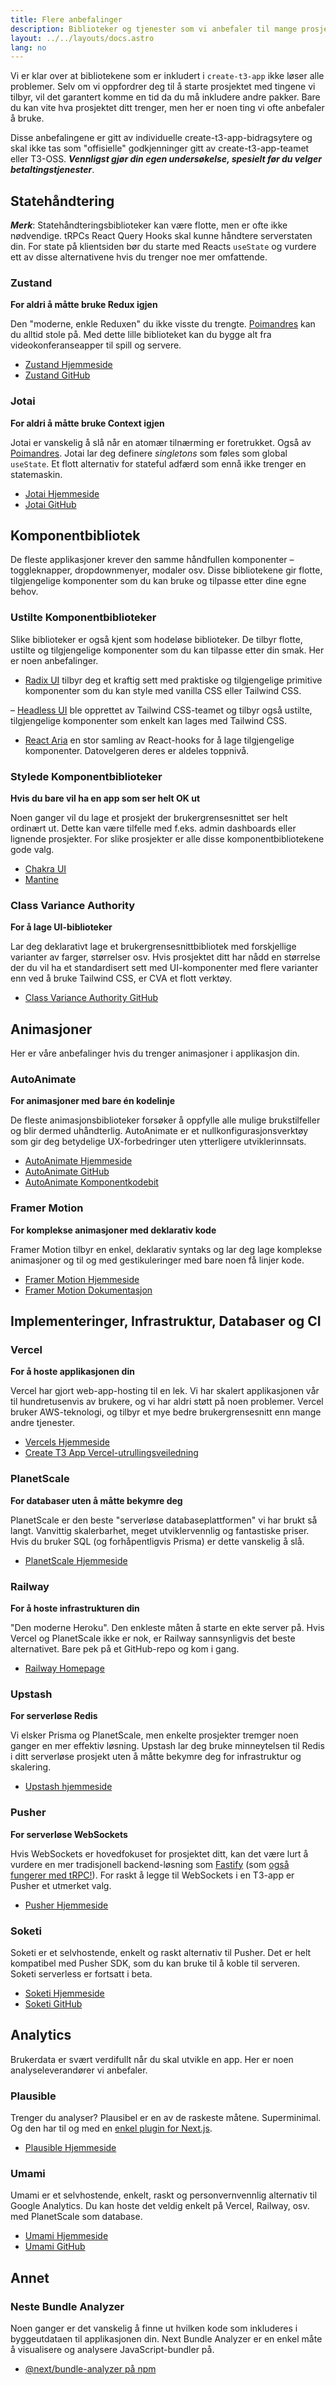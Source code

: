 ```yaml
---
title: Flere anbefalinger
description: Biblioteker og tjenester som vi anbefaler til mange prosjekter
layout: ../../layouts/docs.astro
lang: no
---
```


Vi er klar over at bibliotekene som er inkludert i `create-t3-app` ikke løser alle problemer.
Selv om vi oppfordrer deg til å starte prosjektet med tingene vi tilbyr, vil det garantert komme en tid da du må inkludere andre pakker. Bare du kan vite hva prosjektet ditt trenger, men her er noen ting vi ofte anbefaler å bruke.

Disse anbefalingene er gitt av individuelle create-t3-app-bidragsytere og skal ikke tas som "offisielle" godkjenninger gitt av create-t3-app-teamet eller T3-OSS. _**Vennligst gjør din egen undersøkelse, spesielt før du velger betaltingstjenester**_.

## Statehåndtering

_**Merk**_: Statehåndteringsbiblioteker kan være flotte, men er ofte ikke nødvendige. tRPCs React Query Hooks skal kunne håndtere serverstaten din. For state på klientsiden bør du starte med Reacts `useState` og vurdere ett av disse alternativene hvis du trenger noe mer omfattende.

### Zustand

**For aldri å måtte bruke Redux igjen**

Den "moderne, enkle Reduxen" du ikke visste du trengte. [Poimandres](https://github.com/pmndrs) kan du alltid stole på. Med dette lille biblioteket kan du bygge alt fra videokonferanseapper til spill og servere.

- [Zustand Hjemmeside](https://zustand-demo.pmnd.rs/)
- [Zustand GitHub](https://github.com/pmndrs/zustand)

### Jotai

**For aldri å måtte bruke Context igjen**

Jotai er vanskelig å slå når en atomær tilnærming er foretrukket. Også av [Poimandres](https://github.com/pmndrs). Jotai lar deg definere _singletons_ som føles som global `useState`. Et flott alternativ for stateful adfærd som ennå ikke trenger en statemaskin.

- [Jotai Hjemmeside](https://jotai.org/)
- [Jotai GitHub](https://github.com/pmndrs/jotai)

## Komponentbibliotek

De fleste applikasjoner krever den samme håndfullen komponenter – toggleknapper, dropdownmenyer, modaler osv. Disse bibliotekene gir flotte, tilgjengelige komponenter som du kan bruke og tilpasse etter dine egne behov.

### Ustilte Komponentbiblioteker

Slike biblioteker er også kjent som hodeløse biblioteker. De tilbyr flotte, ustilte og tilgjengelige komponenter som du kan tilpasse etter din smak. Her er noen anbefalinger.

- [Radix UI](https://www.radix-ui.com/) tilbyr deg et kraftig sett med praktiske og tilgjengelige primitive komponenter som du kan style med vanilla CSS eller Tailwind CSS.

– [Headless UI](https://headlessui.com/) ble opprettet av Tailwind CSS-teamet og tilbyr også ustilte, tilgjengelige komponenter som enkelt kan lages med Tailwind CSS.

- [React Aria](https://react-spectrum.adobe.com/react-aria/) en stor samling av React-hooks for å lage tilgjengelige komponenter. Datovelgeren deres er aldeles toppnivå.

### Stylede Komponentbiblioteker

**Hvis du bare vil ha en app som ser helt OK ut**

Noen ganger vil du lage et prosjekt der brukergrensesnittet ser helt ordinært ut. Dette kan være tilfelle med f.eks. admin dashboards eller lignende prosjekter. For slike prosjekter er alle disse komponentbibliotekene gode valg.

- [Chakra UI](https://chakra-ui.com)
- [Mantine](https://mantine.dev)

### Class Variance Authority

**For å lage UI-biblioteker**

Lar deg deklarativt lage et brukergrensesnittbibliotek med forskjellige varianter av farger, størrelser osv. Hvis prosjektet ditt har nådd en størrelse der du vil ha et standardisert sett med UI-komponenter med flere varianter enn ved å bruke Tailwind CSS, er CVA et flott verktøy.

- [Class Variance Authority GitHub](https://github.com/joe-bell/cva)

## Animasjoner

Her er våre anbefalinger hvis du trenger animasjoner i applikasjon din.

### AutoAnimate

**For animasjoner med bare én kodelinje**

De fleste animasjonsbiblioteker forsøker å oppfylle alle mulige brukstilfeller og blir dermed uhåndterlig. AutoAnimate er et nullkonfigurasjonsverktøy som gir deg betydelige UX-forbedringer uten ytterligere utviklerinnsats.

- [AutoAnimate Hjemmeside](https://auto-animate.formkit.com/)
- [AutoAnimate GitHub](https://github.com/formkit/auto-animate)
- [AutoAnimate Komponentkodebit](https://gist.github.com/hwkr/3fdea5d7f609b98c162e5325637cf3cb)

### Framer Motion

**For komplekse animasjoner med deklarativ kode**

Framer Motion tilbyr en enkel, deklarativ syntaks og lar deg lage komplekse animasjoner og til og med gestikuleringer med bare noen få linjer kode.

- [Framer Motion Hjemmeside](https://framer.com/motion)
- [Framer Motion Dokumentasjon](https://www.framer.com/docs/)

## Implementeringer, Infrastruktur, Databaser og CI

### Vercel

**For å hoste applikasjonen din**

Vercel har gjort web-app-hosting til en lek. Vi har skalert applikasjonen vår til hundretusenvis av brukere, og vi har aldri støtt på noen problemer. Vercel bruker AWS-teknologi, og tilbyr et mye bedre brukergrensesnitt enn mange andre tjenester.

- [Vercels Hjemmeside](https://vercel.com/)
- [Create T3 App Vercel-utrullingsveiledning](/no/deployment/vercel)

### PlanetScale

**For databaser uten å måtte bekymre deg**

PlanetScale er den beste "serverløse databaseplattformen" vi har brukt så langt. Vanvittig skalerbarhet, meget utviklervennlig og fantastiske priser. Hvis du bruker SQL (og forhåpentligvis Prisma) er dette vanskelig å slå.

- [PlanetScale Hjemmeside](https://planetscale.com/)

### Railway

**For å hoste infrastrukturen din**

"Den moderne Heroku". Den enkleste måten å starte en ekte server på. Hvis Vercel og PlanetScale ikke er nok, er Railway sannsynligvis det beste alternativet. Bare pek på et GitHub-repo og kom i gang.

- [Railway Homepage](https://railway.app/)

### Upstash

**For serverløse Redis**

Vi elsker Prisma og PlanetScale, men enkelte prosjekter tremger noen ganger en mer effektiv løsning. Upstash lar deg bruke minneytelsen til Redis i ditt serverløse prosjekt uten å måtte bekymre deg for infrastruktur og skalering.

- [Upstash hjemmeside](https://upstash.com/)

### Pusher

**For serverløse WebSockets**

Hvis WebSockets er hovedfokuset for prosjektet ditt, kan det være lurt å vurdere en mer tradisjonell backend-løsning som [Fastify](https://www.fastify.io/) (som [også fungerer med tRPC!](https://trpc.io/docs/v10/fastify)). For raskt å legge til WebSockets i en T3-app er Pusher et utmerket valg.

- [Pusher Hjemmeside](https://pusher.com/)

### Soketi

Soketi er et selvhostende, enkelt og raskt alternativ til Pusher. Det er helt kompatibel med Pusher SDK, som du kan bruke til å koble til serveren. Soketi serverless er fortsatt i beta.

- [Soketi Hjemmeside](https://soketi.app)
- [Soketi GitHub](https://github.com/soketi/soketi)

## Analytics

Brukerdata er svært verdifullt når du skal utvikle en app. Her er noen analyseleverandører vi anbefaler.

### Plausible

Trenger du analyser? Plausibel er en av de raskeste måtene. Superminimal. Og den har til og med en [enkel plugin for Next.js](https://plausible.io/docs/proxy/guides/nextjs).

- [Plausible Hjemmeside](https://plausible.io/)

### Umami

Umami er et selvhostende, enkelt, raskt og personvernvennlig alternativ til Google Analytics. Du kan hoste det veldig enkelt på Vercel, Railway, osv. med PlanetScale som database.

- [Umami Hjemmeside](https://umami.is/)
- [Umami GitHub](https://github.com/umami-software/umami)

## Annet

### Neste Bundle Analyzer

Noen ganger er det vanskelig å finne ut hvilken kode som inkluderes i byggeutdataen til applikasjonen din. Next Bundle Analyzer er en enkel måte å visualisere og analysere JavaScript-bundler på.

- [@next/bundle-analyzer på npm](https://www.npmjs.com/package/@next/bundle-analyzer)

